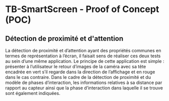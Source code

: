 # TB-SmartScreen - Proof of Concept (POC)
## Détection de proximité et d'attention
La détection de proximité et d’attention ayant des propriétés communes en termes de représentation à l’écran, il faisait sens de réaliser ces deux tests au sein d’une même application. Le principe de cette application est simple : présenter à l’utilisateur le retour d’images de la caméra avec sa tête encadrée en vert s’il regarde dans la direction de l’affichage et en rouge dans le cas contraire. Dans le cadre de la détection de proximité et du modèle de phases d’interaction, les informations relatives à sa distance par rapport au capteur ainsi que la phase d’interaction dans laquelle il se trouve sont également indiquées. 
